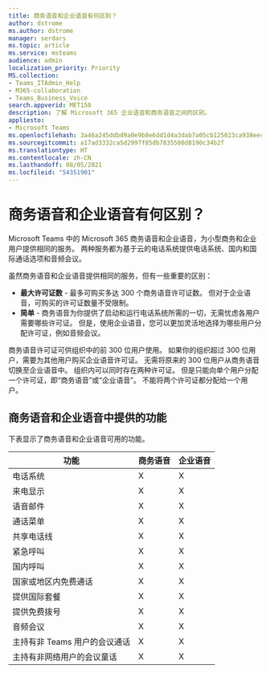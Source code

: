 ```yaml
---
title: 商务语音和企业语音有何区别？
author: dstrome
ms.author: dstrome
manager: serdars
ms.topic: article
ms.service: msteams
audience: admin
localization_priority: Priority
MS.collection:
- Teams_ITAdmin_Help
- M365-collaboration
- Teams_Business_Voice
search.appverid: MET150
description: 了解 Microsoft 365 企业语音和商务语音之间的区别。
appliesto:
- Microsoft Teams
ms.openlocfilehash: 3a46a245ddbd9a0e9b8e6dd1d4a3dab7a05cb125023ca938eecc6f519776ae49
ms.sourcegitcommit: a17ad3332ca5d2997f85db7835500d8190c34b2f
ms.translationtype: HT
ms.contentlocale: zh-CN
ms.lasthandoff: 08/05/2021
ms.locfileid: "54351901"
---
```

# <a name="whats-the-difference-between-business-voice-and-enterprise-voice"></a>商务语音和企业语音有何区别？

Microsoft Teams 中的 Microsoft 365 商务语音和企业语音，为小型商务和企业用户提供相同的服务。 两种服务都为基于云的电话系统提供电话系统、国内和国际通话选项和音频会议。

虽然商务语音和企业语音提供相同的服务，但有一些重要的区别：

- **最大许可证数** - 最多可购买多达 300 个商务语音许可证数。 但对于企业语音，可购买的许可证数量不受限制。
- **简单** - 商务语音为你提供了启动和运行电话系统所需的一切，无需忧虑各用户需要哪些许可证。 但是，使用企业语音，您可以更加灵活地选择为哪些用户分配许可证，例如音频会议。

商务语音许可证可供组织中的前 300 位用户使用。 如果你的组织超过 300 位用户，需要为其他用户购买企业语音许可证。 无需将原来的 300 位用户从商务语音切换至企业语音中。 组织内可以同时存在两种许可证。 但是只能向单个用户分配一个许可证，即“商务语音”或“企业语音”。 不能将两个许可证都分配给一个用户。

## <a name="features-available-in-business-voice-and-enterprise-voice"></a>商务语音和企业语音中提供的功能

下表显示了商务语音和企业语音可用的功能。

| 功能                                      | 商务语音 | 企业语音 |
|-----------------------------------------------|----------------|------------------|
| 电话系统                                  | X              | X                |
| 来电显示                                     | X              | X                |
| 语音邮件                                    | X              | X                |
| 通话菜单                                    | X              | X                |
| 共享电话线                            | X              | X                |
| 紧急呼叫                             | X              | X                |
| 国内呼叫                              | X              | X                |
| 国家或地区内免费通话           | X              | X                |
| 提供国际套餐                 | X              | X                |
| 提供免费拨号                   | X              | X                |
| 音频会议                            | X              | X                |
| 主持有非 Teams 用户的会议通话    | X              | X                |
| 主持有非网络用户的会议童话 | X              | X                |
